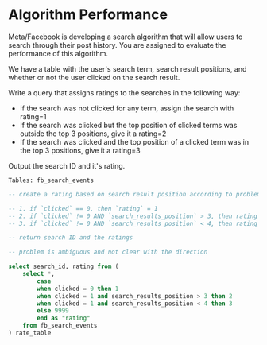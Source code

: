 # Algorithm Performance

Meta/Facebook is developing a search algorithm that will allow users to search through their post history. You are assigned to evaluate the performance of this algorithm.

We have a table with the user's search term, search result positions, and whether or not the user clicked on the search result.

Write a query that assigns ratings to the searches in the following way:

- If the search was not clicked for any term, assign the search with rating=1
- If the search was clicked but the top position of clicked terms was outside the top 3 positions, give it a rating=2
- If the search was clicked and the top position of a clicked term was in the top 3 positions, give it a rating=3

Output the search ID and it's rating.

```
Tables: fb_search_events
```

```sql
-- create a rating based on search result position according to problem statement

-- 1. if `clicked` == 0, then `rating` = 1
-- 2. if `clicked` != 0 AND `search_results_position` > 3, then rating = 2
-- 3. if `clicked` != 0 AND `search_results_position` < 4, then rating = 3

-- return search ID and the ratings

-- problem is ambiguous and not clear with the direction

select search_id, rating from (
    select *,
        case
        when clicked = 0 then 1
        when clicked = 1 and search_results_position > 3 then 2
        when clicked = 1 and search_results_position < 4 then 3
        else 9999
        end as "rating"
    from fb_search_events
) rate_table
```
